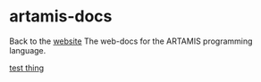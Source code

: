 # artamis-docs

Back to the [website](www.artamis.ca)
The web-docs for the ARTAMIS programming language.

[test thing](/thing.md)
